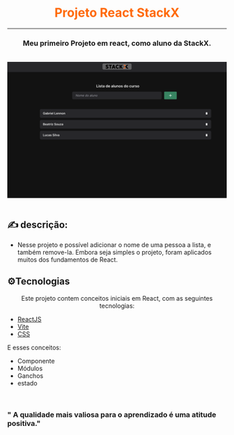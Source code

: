 <h1 align="center" style="color: rgb(255, 106, 7)"> Projeto React StackX </h1>
<hr/>

<h3 align="center"> Meu primeiro Projeto em react, como aluno da StackX.</h3>

<div style= "display: inline_block"></br>
    <img align="center" alt="image do prjeto" src="./src/assets/image/image_projeto.png"/>        
</div></br>


## :writing_hand: descrição:
* Nesse projeto e possível adicionar o nome de uma pessoa a lista, e também remove-la.
Embora seja simples o projeto, foram aplicados muitos dos fundamentos de React.


## :gear:Tecnologias

<p align="center">Este projeto contem conceitos iniciais em React, com as seguintes tecnologias:
</p>

  - [ ReactJS ](https://reactjs.org/)
  - [Vite](https://vitejs.dev/guide/)
  - [CSS](https://www.w3schools.com/css/default.asp)
  
  E esses conceitos:
  
   - Componente
   - Módulos
   - Ganchos
   - estado

</br>

  ### " A qualidade mais valiosa para o aprendizado é uma atitude positiva." 